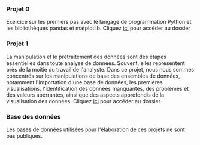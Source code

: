 ### Projet 0
Exercice sur les premiers pas avec le langage de programmation Python et les bibliothèques pandas et matplotlib.
Cliquez [ici](/scripts/projet_0.ipynb) pour accéder au dossier 

### Projet 1
La manipulation et le prétraitement des données sont des étapes essentielles dans toute analyse de données. Souvent, elles représentent près de la moitié du travail de l'analyste. Dans ce projet, nous nous sommes concentrés sur les manipulations de base des ensembles de données, notamment l'importation d'une base de données, les premières visualisations, l'identification des données manquantes, des problèmes et des valeurs aberrantes, ainsi que des aspects approfondis de la visualisation des données.
Cliquez [ici](/scripts/projet_1.ipynb) pour accéder au dossier

### Base des données
Les bases de données utilisées pour l'élaboration de ces projets ne sont pas publiques.



